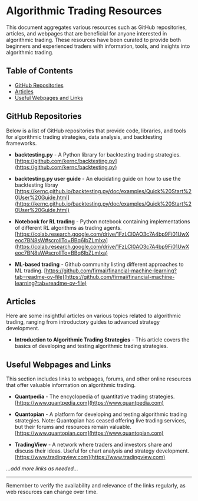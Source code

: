 # Algorithmic Trading Resources

This document aggregates various resources such as GitHub repositories, articles, and webpages that are beneficial for anyone interested in algorithmic trading. These resources have been curated to provide both beginners and experienced traders with information, tools, and insights into algorithmic trading.

## Table of Contents

- [GitHub Repositories](#github-repositories)
- [Articles](#articles)
- [Useful Webpages and Links](#useful-webpages-and-links)

## GitHub Repositories

Below is a list of GitHub repositories that provide code, libraries, and tools for algorithmic trading strategies, data analysis, and backtesting frameworks.

- **backtesting.py** - A Python library for backtesting trading strategies.  
  [https://github.com/kernc/backtesting.py](https://github.com/kernc/backtesting.py)

- **backtesting.py user guide** - An elucidating guide on how to use the backtesting libray
  [https://kernc.github.io/backtesting.py/doc/examples/Quick%20Start%20User%20Guide.html](https://kernc.github.io/backtesting.py/doc/examples/Quick%20Start%20User%20Guide.html)

- **Notebook for RL trading** - Python notebook containing implementations of different RL algorithms as trading agents.
  [https://colab.research.google.com/drive/1FzLCI0AO3c7A4bp9Fi01UwXeoc7BN8sW#scrollTo=BBq6lbZLmlxa](https://colab.research.google.com/drive/1FzLCI0AO3c7A4bp9Fi01UwXeoc7BN8sW#scrollTo=BBq6lbZLmlxa)

- **ML-based trading** - Github community listing different approaches to ML trading.
  [https://github.com/firmai/financial-machine-learning?tab=readme-ov-file](https://github.com/firmai/financial-machine-learning?tab=readme-ov-file)

## Articles

Here are some insightful articles on various topics related to algorithmic trading, ranging from introductory guides to advanced strategy development.

- **Introduction to Algorithmic Trading Strategies** - This article covers the basics of developing and testing algorithmic trading strategies.  

## Useful Webpages and Links

This section includes links to webpages, forums, and other online resources that offer valuable information on algorithmic trading.

- **Quantpedia** - The encyclopedia of quantitative trading strategies.  
  [https://www.quantpedia.com](https://www.quantpedia.com)

- **Quantopian** - A platform for developing and testing algorithmic trading strategies. Note: Quantopian has ceased offering live trading services, but their forums and resources remain valuable.  
  [https://www.quantopian.com](https://www.quantopian.com)

- **TradingView** - A network where traders and investors share and discuss their ideas. Useful for chart analysis and strategy development.  
  [https://www.tradingview.com](https://www.tradingview.com)

_...add more links as needed..._

---

Remember to verify the availability and relevance of the links regularly, as web resources can change over time.
